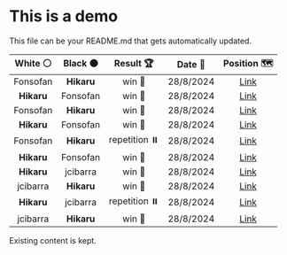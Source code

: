 # This is a demo

This file can be your README.md that gets automatically updated.

<!--START_SECTION:chessStats-->
<!-- Automatically generated with https://github.com/Balastrong/chess-stats-action -->

| White ⚪ | Black ⚫ | Result 🏆 | Date 📅 | Position 🗺️ |
|:---:|:---:|:---:|:---:|:---:|
| Fonsofan | **Hikaru** | win 🥇 | 28/8/2024 | <a href="http://www.ee.unb.ca/cgi-bin/tervo/fen.pl?select=R7/4Bp2/4p1kp/3pP1p1/3Kn1r1/P7/8/8 w - -">Link</a> |
| **Hikaru** | Fonsofan | win 🥇 | 28/8/2024 | <a href="http://www.ee.unb.ca/cgi-bin/tervo/fen.pl?select=k1n3r1/P1pq3r/1p1p4/1N1QpbBp/2P4P/1P3P2/2P3P1/R4RK1 b - -">Link</a> |
| Fonsofan | **Hikaru** | win 🥇 | 28/8/2024 | <a href="http://www.ee.unb.ca/cgi-bin/tervo/fen.pl?select=8/6p1/2Pk3p/p4K1P/5P2/2N5/P5r1/8 w - -">Link</a> |
| **Hikaru** | Fonsofan | win 🥇 | 28/8/2024 | <a href="http://www.ee.unb.ca/cgi-bin/tervo/fen.pl?select=r5k1/6P1/5R1K/8/6P1/8/8/8 b - -">Link</a> |
| Fonsofan | **Hikaru** | repetition ⏸️ | 28/8/2024 | <a href="http://www.ee.unb.ca/cgi-bin/tervo/fen.pl?select=8/r7/2KPkp2/7P/8/8/8/5R2 b - -">Link</a> |
| **Hikaru** | Fonsofan | win 🥇 | 28/8/2024 | <a href="http://www.ee.unb.ca/cgi-bin/tervo/fen.pl?select=6rk/8/p6P/4Q2K/8/1P6/1P3r2/8 b - -">Link</a> |
| **Hikaru** | jcibarra | win 🥇 | 28/8/2024 | <a href="http://www.ee.unb.ca/cgi-bin/tervo/fen.pl?select=r4r1k/p5p1/4p2P/p1pqP3/3p1P2/4B2P/1PQ5/2KR3R b - -">Link</a> |
| jcibarra | **Hikaru** | win 🥇 | 28/8/2024 | <a href="http://www.ee.unb.ca/cgi-bin/tervo/fen.pl?select=5r1k/5p2/pp2pP1p/2p1BnpP/2P1q3/5PP1/PP4K1/3Q4 w - -">Link</a> |
| **Hikaru** | jcibarra | repetition ⏸️ | 28/8/2024 | <a href="http://www.ee.unb.ca/cgi-bin/tervo/fen.pl?select=8/1p1b1k2/7p/1p1pb1pP/3Nr1P1/P1P1BK2/1P6/6R1 w - -">Link</a> |
| jcibarra | **Hikaru** | win 🥇 | 28/8/2024 | <a href="http://www.ee.unb.ca/cgi-bin/tervo/fen.pl?select=8/1Q6/4P2K/3p1q2/8/P7/k1p5/8 w - -">Link</a> |

<!--END_SECTION:chessStats-->

Existing content is kept.
